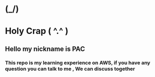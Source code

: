 #              (\_/)
# Holy Crap   ( ^.^ )

## Hello my nickname is PAC

### This repo is my learning experience on AWS, if you have any question you can talk to me , We can discuss together
